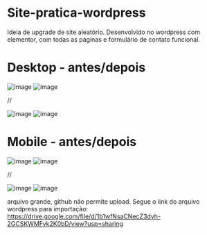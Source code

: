 # Site-pratica-wordpress

Ideia de upgrade de site aleatório. Desenvolvido no wordpress com elementor, com todas as páginas e formulário de contato funcional.

# Desktop - antes/depois



![image](https://user-images.githubusercontent.com/61984909/182976696-e12cdf0f-e229-432b-8baa-782b649ce082.png)
![image](https://user-images.githubusercontent.com/61984909/182976715-e9b51ad3-3566-46cb-9e46-8459d7322326.png)

//

![image](https://user-images.githubusercontent.com/61984909/182976447-d4c65ee2-4ede-4d9a-913f-fa9d134ef3f2.png)
![image](https://user-images.githubusercontent.com/61984909/182976497-b97694e1-b131-4d3e-a3c4-9976f4fccba1.png)


# Mobile - antes/depois

![image](https://user-images.githubusercontent.com/61984909/182977020-d32dc62f-b92c-41d2-8b7b-1c9acd0567f8.png)
![image](https://user-images.githubusercontent.com/61984909/182977064-cd2c093b-b8cb-4e5b-ae3d-6f35c691bfe7.png)

//

![image](https://user-images.githubusercontent.com/61984909/182977390-4db9422d-3069-4dca-ad54-f0227e2391f1.png)
![image](https://user-images.githubusercontent.com/61984909/182977144-ebe2d4bd-14df-4797-b9e5-aedcb7c550e3.png)

arquivo grande, github não permite upload. Segue o link do arquivo wordpress para importação: https://drive.google.com/file/d/1b1wfNsaCNecZ3dyh-2GCSKWMFvk2K0bD/view?usp=sharing
